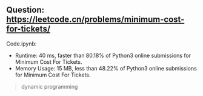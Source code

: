 ## Question: https://leetcode.cn/problems/minimum-cost-for-tickets/

Code.ipynb:
* Runtime: 40 ms, faster than 80.18% of Python3 online submissions for Minimum Cost For Tickets.
* Memory Usage: 15 MB, less than 48.22% of Python3 online submissions for Minimum Cost For Tickets.
> dynamic programming

